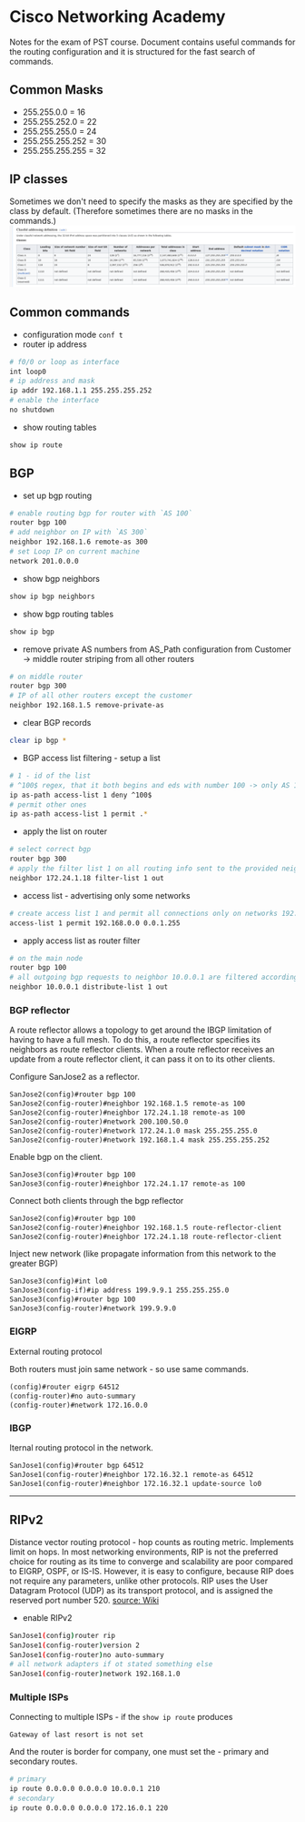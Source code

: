 # Cisco Networking Academy
Notes for the exam of PST course. Document contains useful commands for the routing configuration and it is structured for the fast search of commands.

## Common Masks
* 255.255.0.0 = 16
* 255.255.252.0 = 22
* 255.255.255.0 = 24
* 255.255.255.252 = 30
* 255.255.255.255 = 32

## IP classes
Sometimes we don't need to specify the masks as they are specified by the class by default. (Therefore sometimes there are no masks in the commands.)
![alt text](assets/ip_classes.png)

## Common commands

* configuration mode `conf t`
* router ip address
```bash
# f0/0 or loop as interface
int loop0
# ip address and mask
ip addr 192.168.1.1 255.255.255.252 
# enable the interface
no shutdown
```
* show routing tables
```bash
show ip route
```

## BGP

* set up bgp routing
```bash
# enable routing bgp for router with `AS 100`
router bgp 100
# add neighbor on IP with `AS 300`
neighbor 192.168.1.6 remote-as 300
# set Loop IP on current machine
network 201.0.0.0
``` 
* show bgp neighbors
```bash
show ip bgp neighbors
```
* show bgp routing tables
```bash
show ip bgp
```
* remove private AS numbers from AS_Path configuration from Customer -> middle router striping from all other routers
```bash
# on middle router
router bgp 300
# IP of all other routers except the customer
neighbor 192.168.1.5 remove-private-as
```

* clear BGP records
```bash
clear ip bgp *
``` 
* BGP access list filtering - setup a list
```bash
# 1 - id of the list
# ^100$ regex, that it both begins and eds with number 100 -> only AS 100
ip as-path access-list 1 deny ^100$
# permit other ones
ip as-path access-list 1 permit .*
```
* apply the list on router
```bash
# select correct bgp
router bgp 300 
# apply the filter list 1 on all routing info sent to the provided neighbor
neighbor 172.24.1.18 filter-list 1 out
```
* access list - advertising only some networks
```bash
# create access list 1 and permit all connections only on networks 192.168.1.0 and 192.168.0.0
access-list 1 permit 192.168.0.0 0.0.1.255
```
* apply access list as router filter 
```bash
# on the main node
router bgp 100
# all outgoing bgp requests to neighbor 10.0.0.1 are filtered according the list 1
neighbor 10.0.0.1 distribute-list 1 out
```
### BGP reflector
 A route reflector allows a topology to get around the IBGP limitation of having to have a full mesh. To do this, a route reflector specifies its neighbors as route reflector clients. When a route reflector receives an update from a route reflector client, it can pass it on to its other clients.

 Configure SanJose2 as a reflector.
 ```
 SanJose2(config)#router bgp 100 
 SanJose2(config-router)#neighbor 192.168.1.5 remote-as 100 
 SanJose2(config-router)#neighbor 172.24.1.18 remote-as 100 
 SanJose2(config-router)#network 200.100.50.0 
 SanJose2(config-router)#network 172.24.1.0 mask 255.255.255.0 
 SanJose2(config-router)#network 192.168.1.4 mask 255.255.255.252 
 ```

Enable bgp on the client.
```
SanJose3(config)#router bgp 100 
SanJose3(config-router)#neighbor 172.24.1.17 remote-as 100 
```

Connect both clients through the bgp reflector
```
SanJose2(config)#router bgp 100 
SanJose2(config-router)#neighbor 192.168.1.5 route-reflector-client 
SanJose2(config-router)#neighbor 172.24.1.18 route-reflector-client 
```

Inject new network (like propagate information from this network to the greater BGP)
```
SanJose3(config)#int lo0 
SanJose3(config-if)#ip address 199.9.9.1 255.255.255.0 
SanJose3(config)#router bgp 100 
SanJose3(config-router)#network 199.9.9.0 
```


### EIGRP
External routing protocol

Both routers must join same network - so use same commands.
```
(config)#router eigrp 64512 
(config-router)#no auto-summary 
(config-router)#network 172.16.0.0 
```

### IBGP
Iternal routing protocol in the network.

```
SanJose1(config)#router bgp 64512 
SanJose1(config-router)#neighbor 172.16.32.1 remote-as 64512 
SanJose1(config-router)#neighbor 172.16.32.1 update-source lo0 
```


---

## RIPv2
Distance vector routing protocol - hop counts as routing metric. Implements limit on hops.
In most networking environments, RIP is not the preferred choice for routing as its time to converge and scalability are poor compared to EIGRP, OSPF, or IS-IS. However, it is easy to configure, because RIP does not require any parameters, unlike other protocols.
RIP uses the User Datagram Protocol (UDP) as its transport protocol, and is assigned the reserved port number 520. [source: Wiki](https://en.wikipedia.org/wiki/Routing_Information_Protocol)

* enable RIPv2
```bash
SanJose1(config)router rip 
SanJose1(config-router)version 2 
SanJose1(config-router)no auto-summary 
# all network adapters if ot stated something else
SanJose1(config-router)network 192.168.1.0 
```

### Multiple ISPs
Connecting to multiple ISPs - if the `show ip route` produces
```
Gateway of last resort is not set
```
And the router is border for company, one must set the - primary and secondary routes.
```bash
# primary
ip route 0.0.0.0 0.0.0.0 10.0.0.1 210 
# secondary
ip route 0.0.0.0 0.0.0.0 172.16.0.1 220 
```
